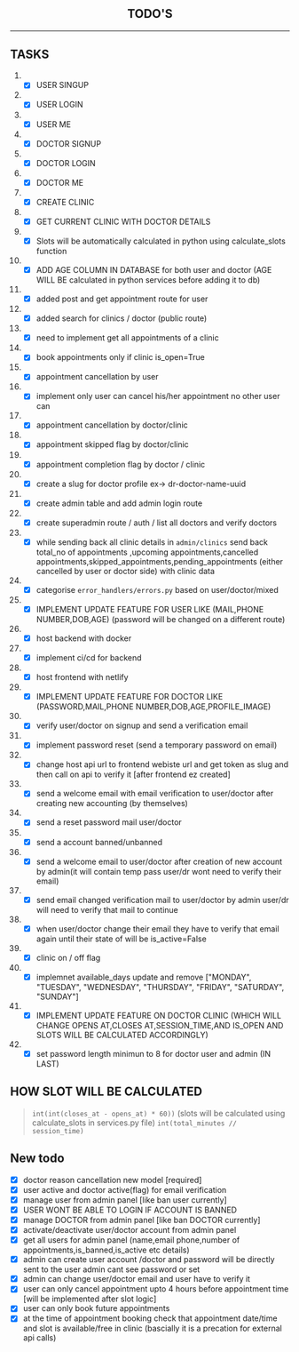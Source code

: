 #

<h2 align='center'>TODO'S</h2>
<hr>

## TASKS

1. - [X] USER SINGUP
1. - [X] USER LOGIN
1. - [X] USER ME
1. - [X] DOCTOR SIGNUP
1. - [X] DOCTOR LOGIN
1. - [X] DOCTOR ME
1. - [X] CREATE CLINIC
1. - [X] GET CURRENT CLINIC WITH DOCTOR DETAILS
1. - [x] Slots will be automatically calculated in python using calculate_slots function
1. - [x] ADD AGE COLUMN IN DATABASE for both user and doctor (AGE WILL BE calculated in python services before adding it to db)
1. - [x] added post and get appointment route for user
1. - [x] added search for clinics / doctor (public route)
1. - [x] need to implement get all appointments of a clinic
1. - [x] book appointments only if clinic is_open=True
1. - [x] appointment cancellation by user
1. - [x] implement only user can cancel his/her appointment no other user can
1. - [x] appointment cancellation by doctor/clinic
1. - [x] appointment skipped flag by doctor/clinic
1. - [x] appointment completion  flag by doctor / clinic
1. - [x] create a slug for doctor profile ex-> dr-doctor-name-uuid
1. - [x] create admin table and add admin login route
1. - [x] create superadmin route / auth / list all doctors and verify doctors
1. - [x] while sending back all clinic details in `admin/clinics` send back total_no of appointments ,upcoming appointments,cancelled appointments,skipped_appointments,pending_appointments (either cancelled by user or doctor side) with clinic data
1. - [x] categorise `error_handlers/errors.py` based on user/doctor/mixed
1. - [x] IMPLEMENT UPDATE FEATURE FOR USER LIKE (MAIL,PHONE NUMBER,DOB,AGE) (password will be changed on a different route)
1. - [x] host backend with docker
1. - [x] implement ci/cd for backend
1. - [x] host frontend with netlify
1. - [x] IMPLEMENT UPDATE FEATURE FOR DOCTOR LIKE (PASSWORD,MAIL,PHONE NUMBER,DOB,AGE,PROFILE_IMAGE)
1. - [x] verify user/doctor on signup and send a verification email
1. - [x] implement password reset (send a temporary password on email)
1. - [x] change host api url to frontend webiste url and get token as slug and then call on api to verify it [after frontend ez created]
1. - [x] send a welcome email with email verification to user/doctor after creating new accounting (by themselves)
1. - [x] send a reset password mail user/doctor
1. - [x] send a account banned/unbanned
1. - [x] send a welcome email to user/doctor after creation of new account by admin(it will contain temp pass user/dr wont need to verify their email)
1. - [x] send email changed verification mail to user/doctor by admin user/dr will need to verify that mail to continue
1. - [x] when user/doctor change their email they have to verify that email again until their state of will be is_active=False
1. - [x] clinic on / off flag
1. - [x] implemnet available_days update and remove ["MONDAY", "TUESDAY", "WEDNESDAY", "THURSDAY", "FRIDAY", "SATURDAY", "SUNDAY"]
1. - [x] IMPLEMENT UPDATE FEATURE ON DOCTOR CLINIC (WHICH WILL CHANGE OPENS AT,CLOSES AT,SESSION_TIME,AND IS_OPEN AND SLOTS WILL BE CALCULATED ACCORDINGLY)
1. - [x] set password length minimun to 8 for doctor user and admin (IN LAST)

## HOW SLOT WILL BE CALCULATED

> `int(int(closes_at - opens_at) * 60))` (slots will be calculated using calculate_slots in services.py file)
> `int(total_minutes // session_time)`

## New todo

- [x] doctor reason cancellation new model [required]
- [x] user active  and doctor active(flag) for email verification
- [X] manage user from admin panel [like ban user currently]
- [X] USER WONT BE ABLE TO LOGIN IF ACCOUNT IS BANNED
- [x] manage DOCTOR from admin panel [like ban DOCTOR currently]
- [x] activate/deactivate user/doctor account from admin panel
- [X] get all users for admin panel (name,email phone,number of appointments,is_banned,is_active etc details)
- [x] admin can create user account /doctor and password will be directly sent to the user admin cant see password or set
- [x] admin can change user/doctor email and user have to verify it
- [x] user can only cancel appointment upto 4 hours before appointment time [will be implemented after slot logic]
- [x] user can only book future appointments
- [x] at the time of appointment booking check that appointment date/time and slot is available/free in clinic (bascially it is a precation for external api calls)
